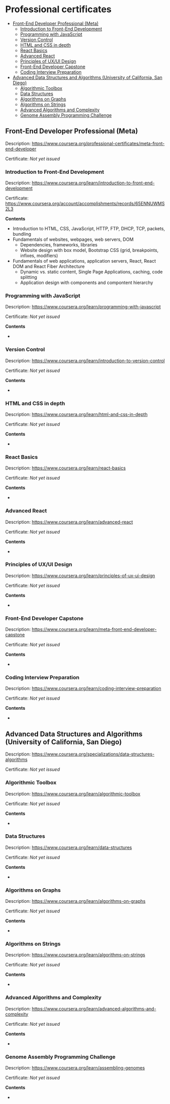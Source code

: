 <!-- omit in toc -->
# Professional certificates

- [Front-End Developer Professional (Meta)](#front-end-developer-professional-meta)
  - [Introduction to Front-End Development](#introduction-to-front-end-development)
  - [Programming with JavaScript](#programming-with-javascript)
  - [Version Control](#version-control)
  - [HTML and CSS in depth](#html-and-css-in-depth)
  - [React Basics](#react-basics)
  - [Advanced React](#advanced-react)
  - [Principles of UX/UI Design](#principles-of-uxui-design)
  - [Front-End Developer Capstone](#front-end-developer-capstone)
  - [Coding Interview Preparation](#coding-interview-preparation)
- [Advanced Data Structures and Algorithms (University of California, San Diego)](#advanced-data-structures-and-algorithms-university-of-california-san-diego)
  - [Algorithmic Toolbox](#algorithmic-toolbox)
  - [Data Structures](#data-structures)
  - [Algorithms on Graphs](#algorithms-on-graphs)
  - [Algorithms on Strings](#algorithms-on-strings)
  - [Advanced Algorithms and Complexity](#advanced-algorithms-and-complexity)
  - [Genome Assembly Programming Challenge](#genome-assembly-programming-challenge)

## Front-End Developer Professional (Meta)

Description: https://www.coursera.org/professional-certificates/meta-front-end-developer

Certificate: *Not yet issued*

### Introduction to Front-End Development

Description: https://www.coursera.org/learn/introduction-to-front-end-development

Certificate: https://www.coursera.org/account/accomplishments/records/65ENNUWMS2L3

**Contents**

- Introduction to HTML, CSS, JavaScript, HTTP, FTP, DHCP, TCP, packets, bundling
- Fundamentals of websites, webpages, web servers, DOM
  - Dependencies, frameworks, libraries
  - Website design with box model, Bootstrap CSS (grid, breakpoints, infixes, modifiers)
- Fundamentals of web applications, application servers, React, React DOM and React Fiber Architecture
  - Dynamic vs. static content, Single Page Applications, caching, code splitting
  - Application design with components and compontent hierarchy

### Programming with JavaScript

Description: https://www.coursera.org/learn/programming-with-javascript

Certificate: *Not yet issued*

**Contents**

- 

### Version Control

Description: https://www.coursera.org/learn/introduction-to-version-control

Certificate: *Not yet issued*

**Contents**

- 

### HTML and CSS in depth

Description: https://www.coursera.org/learn/html-and-css-in-depth

Certificate: *Not yet issued*

**Contents**

- 

### React Basics

Description: https://www.coursera.org/learn/react-basics

Certificate: *Not yet issued*

**Contents**

- 

### Advanced React

Description: https://www.coursera.org/learn/advanced-react

Certificate: *Not yet issued*

**Contents**

- 

### Principles of UX/UI Design

Description: https://www.coursera.org/learn/principles-of-ux-ui-design

Certificate: *Not yet issued*

**Contents**

- 

### Front-End Developer Capstone

Description: https://www.coursera.org/learn/meta-front-end-developer-capstone

Certificate: *Not yet issued*

**Contents**

- 

### Coding Interview Preparation

Description: https://www.coursera.org/learn/coding-interview-preparation

Certificate: *Not yet issued*

**Contents**

- 

## Advanced Data Structures and Algorithms (University of California, San Diego)

Description: https://www.coursera.org/specializations/data-structures-algorithms

Certificate: *Not yet issued*

### Algorithmic Toolbox

Description: https://www.coursera.org/learn/algorithmic-toolbox

Certificate: *Not yet issued*

**Contents**

- 

### Data Structures

Description: https://www.coursera.org/learn/data-structures

Certificate: *Not yet issued*

**Contents**

- 

### Algorithms on Graphs

Description: https://www.coursera.org/learn/algorithms-on-graphs

Certificate: *Not yet issued*

**Contents**

- 

### Algorithms on Strings

Description: https://www.coursera.org/learn/algorithms-on-strings

Certificate: *Not yet issued*

**Contents**

- 

### Advanced Algorithms and Complexity

Description: https://www.coursera.org/learn/advanced-algorithms-and-complexity

Certificate: *Not yet issued*

**Contents**

- 

### Genome Assembly Programming Challenge

Description: https://www.coursera.org/learn/assembling-genomes

Certificate: *Not yet issued*

**Contents**

- 